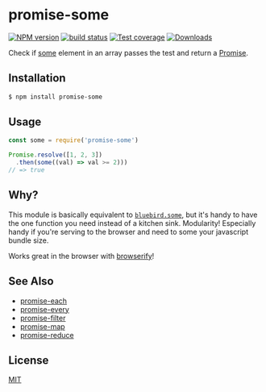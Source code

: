 # promise-some
[![NPM version][npm-image]][npm-url]
[![build status][travis-image]][travis-url]
[![Test coverage][coveralls-image]][coveralls-url]
[![Downloads][downloads-image]][downloads-url]

Check if [some][mdn] element in an array passes the test and return a
[Promise][promise].

## Installation
```bash
$ npm install promise-some
```

## Usage
```js
const some = require('promise-some')

Promise.resolve([1, 2, 3])
  .then(some((val) => val >= 2)))
// => true
```

## Why?
This module is basically equivalent to [`bluebird.some`][bluebird], but it's handy
to have the one function you need instead of a kitchen sink. Modularity!
Especially handy if you're serving to the browser and need to some your
javascript bundle size.

Works great in the browser with
[browserify](http://github.com/substack/node-browserify)!

## See Also
- [promise-each](https://github.com/yoshuawuyts/promise-each)
- [promise-every](https://github.com/yoshuawuyts/promise-every)
- [promise-filter](https://github.com/yoshuawuyts/promise-filter)
- [promise-map](https://github.com/yoshuawuyts/promise-map)
- [promise-reduce](https://github.com/yoshuawuyts/promise-reduce)

## License
[MIT](https://tldrlegal.com/license/mit-license)

[npm-image]: https://img.shields.io/npm/v/promise-some.svg?style=flat-square
[npm-url]: https://npmjs.org/package/promise-some
[travis-image]: https://img.shields.io/travis/yoshuawuyts/promise-some.svg?style=flat-square
[travis-url]: https://travis-ci.org/yoshuawuyts/promise-some
[coveralls-image]: https://img.shields.io/coveralls/yoshuawuyts/promise-some.svg?style=flat-square
[coveralls-url]: https://coveralls.io/r/yoshuawuyts/promise-some?branch=master
[downloads-image]: http://img.shields.io/npm/dm/promise-some.svg?style=flat-square
[downloads-url]: https://npmjs.org/package/promise-some

[mdn]: https://developer.mozilla.org/en-US/docs/Web/JavaScript/Reference/Global_Objects/Array/some
[promise]: https://developer.mozilla.org/en-US/docs/Web/JavaScript/Reference/Global_Objects/Promise
[bluebird]: https://github.com/petkaantonov/bluebird/blob/master/API.md#someint-count---promise
